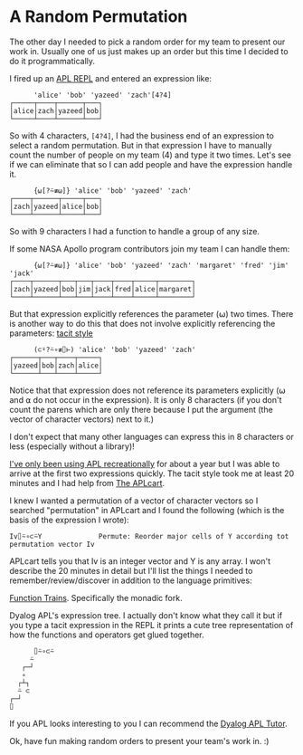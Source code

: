 # A Random Permutation

The other day I needed to pick a random order for my team to present our work in.
Usually one of us just makes up an order but this time I decided to do it programmatically.

I fired up an [APL REPL](https://tryapl.org/) and entered an expression like:

```apl
      'alice' 'bob' 'yazeed' 'zach'[4?4]
┌─────┬────┬──────┬───┐
│alice│zach│yazeed│bob│
└─────┴────┴──────┴───┘
```

So with 4 characters, `[4?4]`, I had the business end of an expression to select a random permutation. 
But in that expression I have to manually count the number of people on my team (4) and type it two times.
Let's see if we can eliminate that so I can add people and have the expression handle it.

```apl
      {⍵[?⍨≢⍵]} 'alice' 'bob' 'yazeed' 'zach'
┌────┬──────┬─────┬───┐
│zach│yazeed│alice│bob│
└────┴──────┴─────┴───┘
```

So with 9 characters I had a function to handle a group of any size.

If some NASA Apollo program contributors join my team I can handle them:
```apl
      {⍵[?⍨≢⍵]} 'alice' 'bob' 'yazeed' 'zach' 'margaret' 'fred' 'jim' 'jack'
┌────┬──────┬───┬───┬────┬────┬─────┬────────┐
│zach│yazeed│bob│jim│jack│fred│alice│margaret│
└────┴──────┴───┴───┴────┴────┴─────┴────────┘
```

But that expression explicitly references the parameter (⍵) two times.
There is another way to do this that does not involve explicitly referencing the parameters: [tacit style](https://en.wikipedia.org/wiki/Tacit_programming)

```apl
      (⊂⍤?⍨∘≢⌷⊢) 'alice' 'bob' 'yazeed' 'zach'
┌──────┬───┬────┬─────┐
│yazeed│bob│zach│alice│
└──────┴───┴────┴─────┘
```

Notice that that expression does not reference its parameters explicitly (⍵ and ⍺ do not occur in the expression).
It is only 8 characters (if you don't count the parens which are only there because I put the argument (the vector of character vectors) next to it.)

I don't expect that many other languages can express this in 8 characters or less (especially without a library)!

[I've only been using APL recreationally](https://github.com/phantomics/april) for about a year but I was able to arrive at the first two expressions quickly.
The tacit style took me at least 20 minutes and I had help from [The APLcart](https://aplcart.info/).

I knew I wanted a permutation of a vector of character vectors so I searched "permutation" in APLcart and I found the following (which is the basis of the expression I wrote):
```
Iv⌷⍨∘⊂⍨Y              Permute: Reorder major cells of Y according tot permutation vector Iv
```

APLcart tells you that Iv is an integer vector and Y is any array.
I won't describe the 20 minutes in detail but I'll list the things I needed to remember/review/discover in addition to the language primitives:



[Function Trains](https://help.dyalog.com/18.2/index.htm#Language/Introduction/Trains.htm?Highlight=train).
Specifically the monadic fork.

Dyalog APL's expression tree.
I actually don't know what they call it but if you type a tacit expression in the REPL it prints a cute tree representation of how the functions and operators get glued together.

```
      ⌷⍨∘⊂⍨ 
     ⍨
   ┌─┘
   ∘  
  ┌┴┐ 
  ⍨ ⊂ 
┌─┘   
⌷     
```

If you APL looks interesting to you I can recommend the [Dyalog APL Tutor](https://tutorial.dyalog.com/).

Ok, have fun making random orders to present your team's work in. :)
